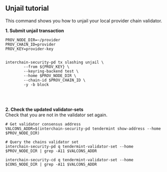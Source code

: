 ## Unjail tutorial
This command shows you how to unjail your local provider chain validator.


__1. Submit unjail transaction__  
```
PROV_NODE_DIR=~/provider
PROV_CHAIN_ID=provider
PROV_KEY=provider-key


interchain-security-pd tx slashing unjail \
        --from ${PROV_KEY} \
        --keyring-backend test \
        --home $PROV_NODE_DIR \
        --chain-id $PROV_CHAIN_ID \
        -y -b block
```

 <br/><br/>  

__2. Check the updated validator-sets__  
Check that you are not in the validator set again.

```
# Get validator consensus address
VALCONS_ADDR=$(interchain-security-pd tendermint show-address --home $PROV_NODE_DIR)
        
# Query the chains validator set
interchain-security-pd q tendermint-validator-set --home $PROV_NODE_DIR | grep -A11 $VALCONS_ADDR
  
interchain-security-cd q tendermint-validator-set --home $CONS_NODE_DIR | grep -A11 $VALCONS_ADDR
```
